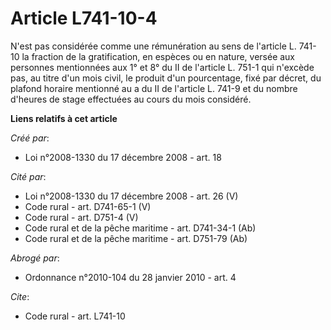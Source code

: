 # Article L741-10-4

N'est pas considérée comme une rémunération au sens de l'article L. 741-10 la fraction de la gratification, en espèces ou en
nature, versée aux personnes mentionnées aux 1° et 8° du II de l'article L. 751-1 qui n'excède pas, au titre d'un mois civil,
le produit d'un pourcentage, fixé par décret, du plafond horaire mentionné au a du II de l'article L. 741-9 et du nombre
d'heures de stage effectuées au cours du mois considéré.

**Liens relatifs à cet article**

_Créé par_:

  - Loi n°2008-1330 du 17 décembre 2008 - art. 18

_Cité par_:

  - Loi n°2008-1330 du 17 décembre 2008 - art. 26 (V)
  - Code rural - art. D741-65-1 (V)
  - Code rural - art. D751-4 (V)
  - Code rural et de la pêche maritime - art. D741-34-1 (Ab)
  - Code rural et de la pêche maritime - art. D751-79 (Ab)

_Abrogé par_:

  - Ordonnance n°2010-104 du 28 janvier 2010 - art. 4

_Cite_:

  - Code rural - art. L741-10
